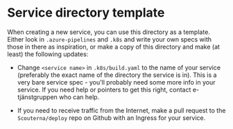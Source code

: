 # Service directory template

When creating a new service, you can use this directory as a template. Either
look in `.azure-pipelines` and `.k8s` and write your own specs with those in
there as inspiration, or make a copy of this directory and make (at least) the
following updates:

* Change `<service name>` in `.k8s/build.yaml` to the name of
	your service (preferably the exact name of the directory the service is in).
	This is a very bare service spec - you'll probably need some more info in your
	service. If you need help or pointers to get this right, contact
	e-tjänstgruppen who can help.

* If you need to receive traffic from the Internet, make a pull request to the
	`Scouterna/deploy` repo on Github with an Ingress for your service.
